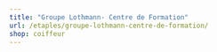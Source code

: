 ```yaml
---
title: "Groupe Lothmann- Centre de Formation"
url: /etaples/groupe-lothmann-centre-de-formation/
shop: coiffeur
---
```

